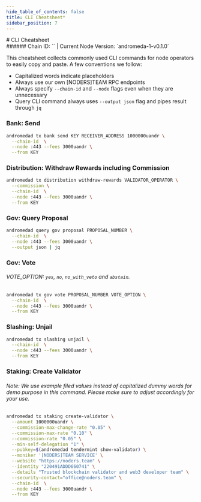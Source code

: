 ```yaml
---
hide_table_of_contents: false
title: CLI Cheatsheet*
sidebar_position: 7
---
```


<div class="h1-with-icon icon-andromeda">
# CLI Cheatsheet
</div>
###### Chain ID: `` | Current Node Version: `andromeda-1-v0.1.0`

This cheatsheet collects commonly used CLI commands for node operators to easily copy and paste. A few conventions we follow:

- Capitalized words indicate placeholders
- Always use our own [NODERS]TEAM RPC endpoints
- Always specify `--chain-id` and `--node` flags even when they are unnecessary
- Query CLI command always uses `--output json` flag and pipes result through `jq`

### Bank: Send
```bash
andromedad tx bank send KEY RECEIVER_ADDRESS 1000000uandr \
  --chain-id  \
  --node :443 --fees 3000uandr \
  --from KEY
```

### Distribution: Withdraw Rewards including Commission
```bash
andromedad tx distribution withdraw-rewards VALIDATOR_OPERATOR \
  --commission \
  --chain-id  \
  --node :443 --fees 3000uandr \
  --from KEY
```

### Gov: Query Proposal
```bash
andromedad query gov proposal PROPOSAL_NUMBER \
  --chain-id  \
  --node :443 --fees 3000uandr \
  --output json | jq
```

### Gov: Vote
###### VOTE_OPTION: `yes`, `no`, `no_with_veto` and `abstain`.
```bash
andromedad tx gov vote PROPOSAL_NUMBER VOTE_OPTION \
  --chain-id  \
  --node :443 --fees 3000uandr \
  --from KEY
```

### Slashing: Unjail
```bash
andromedad tx slashing unjail \
  --chain-id  \
  --node :443 --fees 3000uandr \
  --from KEY
```

### Staking: Create Validator
###### Note: We use example filed values instead of capitalized dummy words for demo purpose in this command. Please make sure to adjust accordingly for your use.
```bash
andromedad tx staking create-validator \
  --amount 1000000uandr \
  --commission-max-change-rate "0.05" \
  --commission-max-rate "0.10" \
  --commission-rate "0.05" \
  --min-self-delegation "1" \
  --pubkey=$(andromedad tendermint show-validator) \
  --moniker '[NODERS]TEAM SERVICE' \
  --website "https://noders.team" \
  --identity "220491ADDD660741" \
  --details "Trusted blockchain validator and web3 developer team" \
  --security-contact="office@noders.team" \
  --chain-id  \
  --node :443 --fees 3000uandr \
  --from KEY
```
